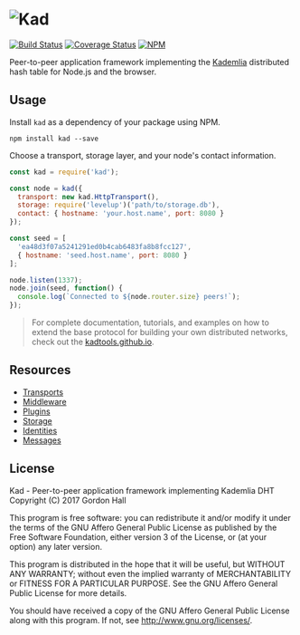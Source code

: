 ![Kad](https://nodei.co/npm/kad.png?downloads=true)
===================================================================

[![Build Status](https://img.shields.io/travis/kadtools/kad/master.svg?style=flat-square)](https://travis-ci.org/kadtools/kad)
[![Coverage Status](https://img.shields.io/coveralls/kadtools/kad.svg?style=flat-square)](https://coveralls.io/r/kadtools/kad)
[![NPM](https://img.shields.io/npm/v/kad.svg?style=flat-square)](https://www.npmjs.com/package/kad)

Peer-to-peer application framework implementing the 
[Kademlia](http://www.scs.stanford.edu/~dm/home/papers/kpos.pdf) distributed
hash table for Node.js and the browser.

Usage
-----

Install `kad` as a dependency of your package using NPM.

```
npm install kad --save
```

Choose a transport, storage layer, and your node's contact information.

```js
const kad = require('kad');

const node = kad({
  transport: new kad.HttpTransport(),
  storage: require('levelup')('path/to/storage.db'),
  contact: { hostname: 'your.host.name', port: 8080 }
});

const seed = [
  'ea48d3f07a5241291ed0b4cab6483fa8b8fcc127',
  { hostname: 'seed.host.name', port: 8080 }
];

node.listen(1337);
node.join(seed, function() {
  console.log(`Connected to ${node.router.size} peers!`);
});
```

> For complete documentation, tutorials, and examples on how to extend the
> base protocol for building your own distributed networks, check out the 
> [kadtools.github.io](http://kadtools.github.io).

Resources
---------

* [Transports](http://kadtools.github.io/tutorial-transport-adapters.html)
* [Middleware](http://kadtools.github.io/tutorial-plugins.html)
* [Plugins](http://kadtools.github.io/tutorial-middleware.html)
* [Storage](http://kadtools.github.io/tutorial-storage-adapters.html)
* [Identities](http://kadtools.github.io/tutorial-identities.html)
* [Messages](http://kadtools.github.io/tutorial-messengers.html)

License
-------

Kad - Peer-to-peer application framework implementing Kademlia DHT  
Copyright (C) 2017 Gordon Hall

This program is free software: you can redistribute it and/or modify
it under the terms of the GNU Affero General Public License as published by
the Free Software Foundation, either version 3 of the License, or
(at your option) any later version.

This program is distributed in the hope that it will be useful,
but WITHOUT ANY WARRANTY; without even the implied warranty of
MERCHANTABILITY or FITNESS FOR A PARTICULAR PURPOSE.  See the
GNU Affero General Public License for more details.

You should have received a copy of the GNU Affero General Public License
along with this program.  If not, see http://www.gnu.org/licenses/.
